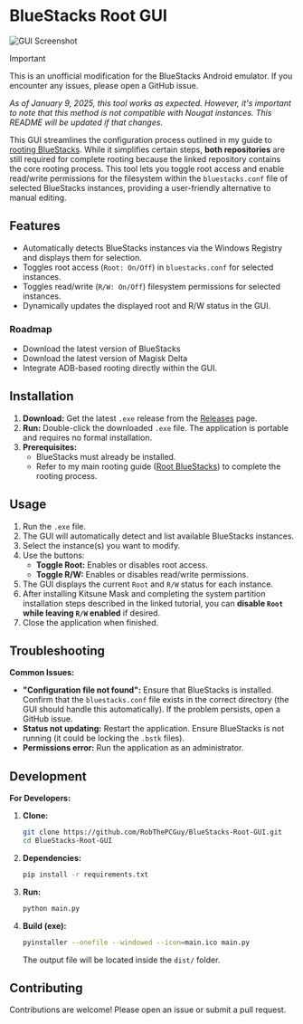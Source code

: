 # BlueStacks Root GUI

![GUI Screenshot](https://github.com/user-attachments/assets/10f965eb-e1cc-4d61-9b6f-0cbb484a4ef0)

> [!IMPORTANT]
> This is an unofficial modification for the BlueStacks Android emulator. If you encounter any issues, please open a GitHub issue.
>
> *As of January 9, 2025, this tool works as expected. However, it's important to note that this method is not compatible with Nougat instances. This README will be updated if that changes.*

This GUI streamlines the configuration process outlined in my guide to [rooting BlueStacks](https://github.com/RobThePCGuy/Root-Bluestacks-with-Kitsune-Mask/). While it simplifies certain steps, **both repositories** are still required for complete rooting because the linked repository contains the core rooting process. This tool lets you toggle root access and enable read/write permissions for the filesystem within the `bluestacks.conf` file of selected BlueStacks instances, providing a user-friendly alternative to manual editing.

## Features

- Automatically detects BlueStacks instances via the Windows Registry and displays them for selection.
- Toggles root access (`Root: On/Off`) in `bluestacks.conf` for selected instances.
- Toggles read/write (`R/W: On/Off`) filesystem permissions for selected instances.
- Dynamically updates the displayed root and R/W status in the GUI.

### Roadmap
- Download the latest version of BlueStacks
- Download the latest version of Magisk Delta
- Integrate ADB-based rooting directly within the GUI.

## Installation

1. **Download:** Get the latest `.exe` release from the [Releases](https://github.com/RobThePCGuy/BlueStacks-Root-GUI/releases) page.
2. **Run:** Double-click the downloaded `.exe` file. The application is portable and requires no formal installation.
3. **Prerequisites:**
   - BlueStacks must already be installed.
   - Refer to my main rooting guide ([Root BlueStacks](https://github.com/RobThePCGuy/Root-Bluestacks-with-Kitsune-Mask/)) to complete the rooting process.

## Usage

1. Run the `.exe` file.
2. The GUI will automatically detect and list available BlueStacks instances.
3. Select the instance(s) you want to modify.
4. Use the buttons:
   - **Toggle Root:** Enables or disables root access.
   - **Toggle R/W:** Enables or disables read/write permissions.
5. The GUI displays the current `Root` and `R/W` status for each instance.
6. After installing Kitsune Mask and completing the system partition installation steps described in the linked tutorial, you can **disable `Root` while leaving `R/W` enabled** if desired.
7. Close the application when finished.

## Troubleshooting

**Common Issues:**

- **"Configuration file not found":** Ensure that BlueStacks is installed. Confirm that the `bluestacks.conf` file exists in the correct directory (the GUI should handle this automatically). If the problem persists, open a GitHub issue.
- **Status not updating:** Restart the application. Ensure BlueStacks is not running (it could be locking the `.bstk` files).
- **Permissions error:** Run the application as an administrator.

## Development

**For Developers:**

1. **Clone:**
   ```bash
   git clone https://github.com/RobThePCGuy/BlueStacks-Root-GUI.git
   cd BlueStacks-Root-GUI
   ```
2. **Dependencies:**
   ```bash
   pip install -r requirements.txt
   ```
3. **Run:**
   ```bash
   python main.py
   ```
4. **Build (exe):**
   ```bash
   pyinstaller --onefile --windowed --icon=main.ico main.py
   ```
   The output file will be located inside the `dist/` folder.

## Contributing

Contributions are welcome! Please open an issue or submit a pull request.
